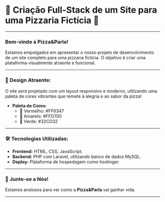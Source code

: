 # 🍕 Criação Full-Stack de um Site para uma Pizzaria Fictícia 🍕

---

### Bem-vindo à **Pizza&Parla!** 

Estamos empolgados em apresentar o nosso projeto de desenvolvimento de um site completo para uma pizzaria fictícia. O objetivo é criar uma plataforma visualmente atraente e funcional.

---

### 🎨 **Design Atraente:**

O site será projetado com um layout responsivo e moderno, utilizando uma paleta de cores vibrantes que remete à alegria e ao sabor da pizza!

- **Paleta de Cores:**
  - 🍅 Vermelho: #FF6347
  - 🧀 Amarelo: #FFD700
  - 🍃 Verde: #32CD32

---

### 🛠️ **Tecnologias Utilizadas:**

- **Frontend:** HTML, CSS, JavaScript.
- **Backend:** PHP com Laravel, utilizando banco de dados MySQL.
- **Deploy:** Plataforma de hospedagem como hostinger.

---

### 🚀 **Junte-se a Nós!**

Estamos ansiosos para ver como a **Pizza&Parla** vai ganhar vida.

---

